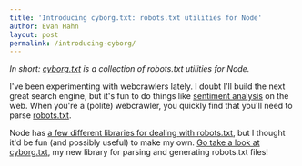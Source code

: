 ```yaml
---
title: 'Introducing cyborg.txt: robots.txt utilities for Node'
author: Evan Hahn
layout: post
permalink: /introducing-cyborg/
---
```

*In short: [cyborg.txt](https://github.com/EvanHahn/cyborg.txt) is a collection of robots.txt utilities for Node.*

I've been experimenting with webcrawlers lately. I doubt I'll build the next great search engine, but it's fun to do things like [sentiment analysis](https://en.wikipedia.org/wiki/Sentiment_analysis) on the web. When you're a (polite) webcrawler, you quickly find that you'll need to parse [robots.txt](http://www.robotstxt.org/).

Node has [a few different libraries for dealing with robots.txt](https://www.npmjs.org/search?q=robots.txt), but I thought it'd be fun (and possibly useful) to make my own. [Go take a look at cyborg.txt](https://github.com/EvanHahn/cyborg.txt), my new library for parsing and generating robots.txt files!
